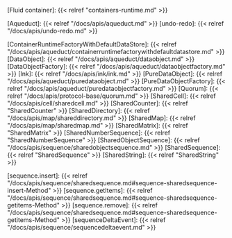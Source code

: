 <!-- Links -->

<!-- Concepts -->

[Fluid container]: {{< relref "containers-runtime.md" >}}

<!-- Packages -->

[Aqueduct]: {{< relref "/docs/apis/aqueduct.md" >}}
[undo-redo]: {{< relref "/docs/apis/undo-redo.md" >}}

<!-- Classes and interfaces -->

[ContainerRuntimeFactoryWithDefaultDataStore]: {{< relref "/docs/apis/aqueduct/containerruntimefactorywithdefaultdatastore.md" >}}
[DataObject]: {{< relref "/docs/apis/aqueduct/dataobject.md" >}}
[DataObjectFactory]: {{< relref "/docs/apis/aqueduct/dataobjectfactory.md" >}}
[Ink]: {{< relref "/docs/apis/ink/ink.md" >}}
[PureDataObject]: {{< relref "/docs/apis/aqueduct/puredataobject.md" >}}
[PureDataObjectFactory]: {{< relref "/docs/apis/aqueduct/puredataobjectfactory.md" >}}
[Quorum]: {{< relref "/docs/apis/protocol-base/quorum.md" >}}
[SharedCell]: {{< relref "/docs/apis/cell/sharedcell.md" >}}
[SharedCounter]: {{< relref "SharedCounter" >}}
[SharedDirectory]: {{< relref "/docs/apis/map/shareddirectory.md" >}}
[SharedMap]: {{< relref "/docs/apis/map/sharedmap.md" >}}
[SharedMatrix]: {{< relref "SharedMatrix" >}}
[SharedNumberSequence]: {{< relref "SharedNumberSequence" >}}
[SharedObjectSequence]: {{< relref "/docs/apis/sequence/sharedobjectsequence.md" >}}
[SharedSequence]: {{< relref "SharedSequence" >}}
[SharedString]: {{< relref "SharedString" >}}

<!-- Sequence methods -->

[sequence.insert]: {{< relref "/docs/apis/sequence/sharedsequence.md#sequence-sharedsequence-insert-Method" >}}
[sequence.getItems]: {{< relref "/docs/apis/sequence/sharedsequence.md#sequence-sharedsequence-getitems-Method" >}}
[sequence.remove]: {{< relref "/docs/apis/sequence/sharedsequence.md#sequence-sharedsequence-getitems-Method" >}}
[sequenceDeltaEvent]: {{< relref "/docs/apis/sequence/sequencedeltaevent.md" >}}
